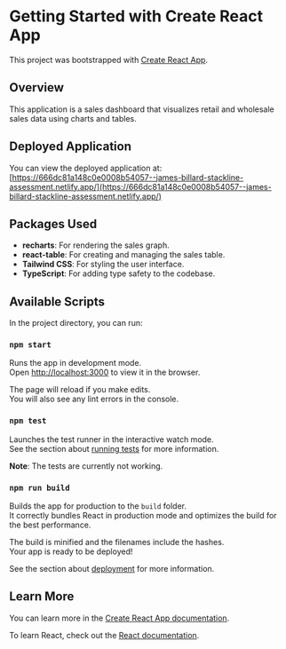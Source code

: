 # Getting Started with Create React App

This project was bootstrapped with [Create React App](https://github.com/facebook/create-react-app).

## Overview

This application is a sales dashboard that visualizes retail and wholesale sales data using charts and tables.

## Deployed Application

You can view the deployed application at: [https://666dc81a148c0e0008b54057--james-billard-stackline-assessment.netlify.app/](https://666dc81a148c0e0008b54057--james-billard-stackline-assessment.netlify.app/)

## Packages Used

- **recharts**: For rendering the sales graph.
- **react-table**: For creating and managing the sales table.
- **Tailwind CSS**: For styling the user interface.
- **TypeScript**: For adding type safety to the codebase.

## Available Scripts

In the project directory, you can run:

### `npm start`

Runs the app in development mode.\
Open [http://localhost:3000](http://localhost:3000) to view it in the browser.

The page will reload if you make edits.\
You will also see any lint errors in the console.

### `npm test`

Launches the test runner in the interactive watch mode.\
See the section about [running tests](https://facebook.github.io/create-react-app/docs/running-tests) for more information.

**Note**: The tests are currently not working.

### `npm run build`

Builds the app for production to the `build` folder.\
It correctly bundles React in production mode and optimizes the build for the best performance.

The build is minified and the filenames include the hashes.\
Your app is ready to be deployed!

See the section about [deployment](https://facebook.github.io/create-react-app/docs/deployment) for more information.

## Learn More

You can learn more in the [Create React App documentation](https://facebook.github.io/create-react-app/docs/getting-started).

To learn React, check out the [React documentation](https://reactjs.org/).


